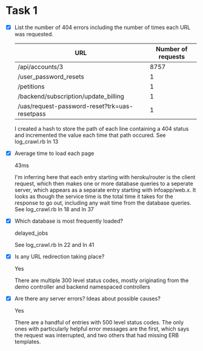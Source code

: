 # Task 1

- [x] List the number of 404 errors including the number of times each URL was
requested.

    URL | Number of requests
    ----|-------------------
    /api/accounts/3 | 8757
    /user_password_resets | 1
    /petitions | 1
    /backend/subscription/update_billing | 1
    /uas/request-password-reset?trk=uas-resetpass | 1

    I created a hash to store the path of each line containing a 404 status and
    incremented the value each time that path occured. See log_crawl.rb ln 13

- [x] Average time to load each page

    43ms

    I'm inferring here that each entry starting with heroku/router is the client
    request, which then makes one or more database queries to a seperate server,
    which appears as a separate entry starting with infoapp/web.x. It looks as
    though the service time is the total time it takes for the response to go out,
    including any wait time from the database queries. See log_crawl.rb ln 18 and ln 37

- [x] Which database is most frequently loaded?

    delayed_jobs

    See log_crawl.rb ln 22 and ln 41

- [x] Is any URL redirection taking place?

    Yes

    There are multiple 300 level status codes, mostly originating from the demo
    controller and backend namespaced controllers

- [x] Are there any server errors? Ideas about possible causes?

    Yes

    There are a handful of entries with 500 level status codes. The only ones with
    particularly helpful error messages are the first, which says the request was
    interrupted, and two others that had missing ERB templates.
